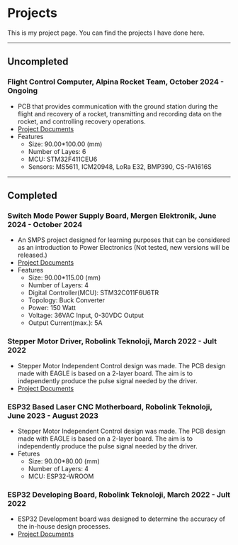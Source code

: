 # Projects
This is my project page. You can find the projects I have done here.

---
## Uncompleted
### Flight Control Computer, Alpina Rocket Team, October 2024 - Ongoing
- PCB that provides communication with the ground station during the flight and recovery of a rocket, transmitting and recording data on the rocket, and controlling recovery operations.
- [Project Documents](https://github.com/ekremturanfirat/Alpina_MainFCC)
- Features
  - Size: 90.00*100.00 (mm)
  - Number of Layes: 6
  - MCU: STM32F411CEU6
  - Sensors: MS5611, ICM20948, LoRa E32, BMP390, CS-PA1616S

---
## Completed
### Switch Mode Power Supply Board, Mergen Elektronik, June 2024 - October 2024
- An SMPS project designed for learning purposes that can be considered as an introduction to Power Electronics (Not tested, new versions will be released.)
- [Project Documents](https://github.com/mergenelk/mergen_smps)
- Features
  - Size: 90.00*115.00 (mm)
  - Number of Layers: 4
  - Digital Controller(MCU): STM32C011F6U6TR
  - Topology: Buck Converter
  - Power: 150 Watt
  - Voltage: 36VAC Input, 0-30VDC Output
  - Output Current(max.): 5A

### Stepper Motor Driver, Robolink Teknoloji, March 2022 - Jult 2022
- Stepper Motor Independent Control design was made. The PCB design made with EAGLE is based on a 2-layer board. The aim is to independently produce the pulse signal needed by the driver.
- [Project Documents](https://github.com/ekremturanfirat/stepper-motor-easy-controller)

### ESP32 Based Laser CNC Motherboard, Robolink Teknoloji, June 2023 - August 2023
- Stepper Motor Independent Control design was made. The PCB design made with EAGLE is based on a 2-layer board. The aim is to independently produce the pulse signal needed by the driver.
- Fetures
  - Size: 90.00*80.00 (mm)
  - Number of Layers: 4
  - MCU: ESP32-WROOM

### ESP32 Developing Board, Robolink Teknoloji, March 2022 - Jult 2022
- ESP32 Development board was designed to determine the accuracy of the in-house design processes.
- [Project Documents](https://github.com/mergenelk/ESP32_Developing_Board)
  
